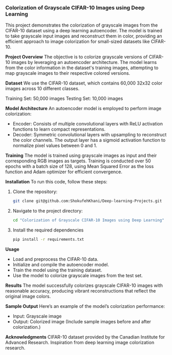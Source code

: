 ### **Colorization of Grayscale CIFAR-10 Images using Deep Learning**

This project demonstrates the colorization of grayscale images from the CIFAR-10 dataset using a deep learning autoencoder. The model is trained to take grayscale input images and reconstruct them in color, providing an efficient approach to image colorization for small-sized datasets like CIFAR-10.

**Project Overview**
The objective is to colorize grayscale versions of CIFAR-10 images by leveraging an autoencoder architecture. The model learns from the color information in the dataset's training images, attempting to map grayscale images to their respective colored versions.

**Dataset**
We use the CIFAR-10 dataset, which contains 60,000 32x32 color images across 10 different classes.

Training Set: 50,000 images
Testing Set: 10,000 images

**Model Architecture**
An autoencoder model is employed to perform image colorization:

- Encoder: Consists of multiple convolutional layers with ReLU activation functions to learn compact representations.
- Decoder: Symmetric convolutional layers with upsampling to reconstruct the color channels.
The output layer has a sigmoid activation function to normalize pixel values between 0 and 1.

**Training**
The model is trained using grayscale images as input and their corresponding RGB images as targets. Training is conducted over 50 epochs with a batch size of 128, using Mean Squared Error as the loss function and Adam optimizer for efficient convergence.

**Installation**
To run this code, follow these steps:
1. Clone the repository:
     ```bash
     git clone git@github.com:ShokufehKhani/Deep-learning-Projects.git
2. Navigate to the project directory:
    ``` bash
    cd "Colorization of Grayscale CIFAR-10 Images using Deep Learning"
3. Install the required dependencies
    ``` bash
    pip install -r requirements.txt

**Usage**
- Load and preprocess the CIFAR-10 data.
- Initialize and compile the autoencoder model.
- Train the model using the training dataset.
- Use the model to colorize grayscale images from the test set.



**Results**
The model successfully colorizes grayscale CIFAR-10 images with reasonable accuracy, producing vibrant reconstructions that reflect the original image colors.

**Sample Output**
Here’s an example of the model’s colorization performance:

- Input: Grayscale image
- Output: Colorized image (Include sample images before and after colorization.)

**Acknowledgments**
CIFAR-10 dataset provided by the Canadian Institute for Advanced Research.
Inspiration from deep learning image colorization research.
